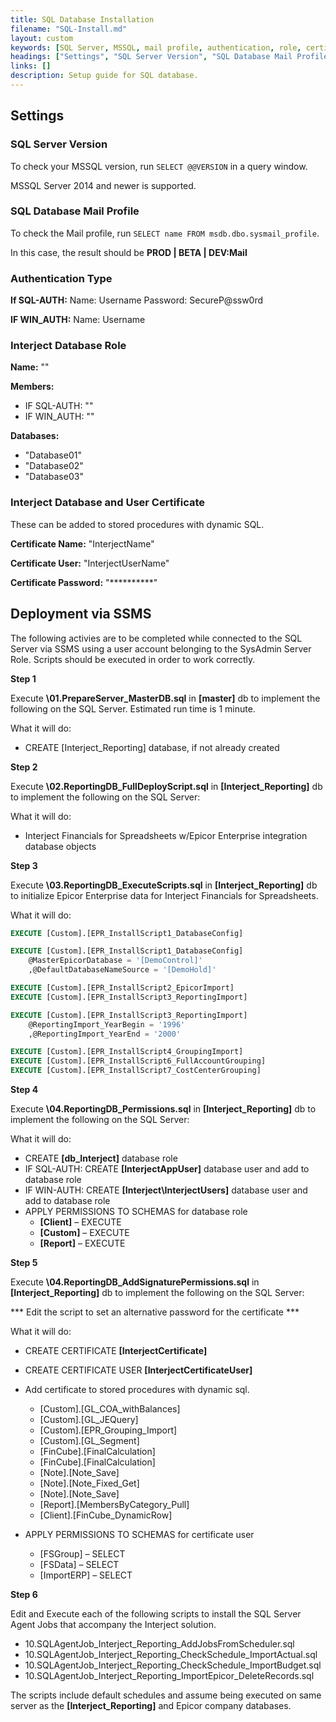 ```yaml
---
title: SQL Database Installation
filename: "SQL-Install.md"
layout: custom
keywords: [SQL Server, MSSQL, mail profile, authentication, role, certificate, deployment, SSMS]
headings: ["Settings", "SQL Server Version", "SQL Database Mail Profile", "Authentication Type", "Interject Database Role", "Interject Database and User Certificate", "Deployment via SSMS"]
links: []
description: Setup guide for SQL database.
---
```


## Settings

### SQL Server Version

To check your MSSQL version, run ```SELECT @@VERSION``` in a query window. 

MSSQL Server 2014 and newer is supported.

### SQL Database Mail Profile

To check the Mail profile, run ```SELECT name FROM msdb.dbo.sysmail_profile```.

In this case, the result should be **PROD \| BETA \| DEV:Mail**

### Authentication Type

**If SQL-AUTH:** Name: Username Password: SecureP@ssw0rd

**IF WIN_AUTH:** Name: Username

### Interject Database Role

**Name:** ""

**Members:**
- IF SQL-AUTH: ""
- IF WIN_AUTH: ""

**Databases:**
- "Database01"
- "Database02"
- "Database03"

### Interject Database and User Certificate

These can be added to stored procedures with dynamic SQL.

**Certificate Name:** "InterjectName"

**Certificate User:** "InterjectUserName"

**Certificate Password:** "\*\*\*\*\*\*\*\*\*\*"

## Deployment via SSMS

The following activies are to be completed while connected to the SQL Server via SSMS using a user account belonging to the SysAdmin Server Role. Scripts should be executed in order to work correctly.


**Step 1**

Execute **\01.PrepareServer_MasterDB.sql** in **[master]** db to implement the following on the SQL Server. Estimated run time is 1 minute.

What it will do:

- CREATE [Interject_Reporting] database, if not already created 

**Step 2**

Execute **\02.ReportingDB_FullDeployScript.sql** in **[Interject_Reporting]** db to implement the following on the SQL Server:

What it will do:

-	Interject Financials for Spreadsheets w/Epicor Enterprise integration database objects

**Step 3**

Execute **\03.ReportingDB_ExecuteScripts.sql** in **[Interject_Reporting]** db to initialize Epicor Enterprise data for Interject Financials for Spreadsheets.

What it will do:

```SQL
EXECUTE [Custom].[EPR_InstallScript1_DatabaseConfig]

EXECUTE [Custom].[EPR_InstallScript1_DatabaseConfig]
	@MasterEpicorDatabase = '[DemoControl]'
	,@DefaultDatabaseNameSource = '[DemoHold]'

EXECUTE [Custom].[EPR_InstallScript2_EpicorImport]
EXECUTE [Custom].[EPR_InstallScript3_ReportingImport]

EXECUTE [Custom].[EPR_InstallScript3_ReportingImport]
	@ReportingImport_YearBegin = '1996'
	,@ReportingImport_YearEnd = '2000'

EXECUTE [Custom].[EPR_InstallScript4_GroupingImport]
EXECUTE [Custom].[EPR_InstallScript6_FullAccountGrouping]
EXECUTE [Custom].[EPR_InstallScript7_CostCenterGrouping]
```
**Step 4**

Execute **\04.ReportingDB_Permissions.sql** in **[Interject_Reporting]** db to implement the following on the SQL Server:

What it will do:

-	CREATE **[db_Interject]** database role
-	IF SQL-AUTH: CREATE **[InterjectAppUser]** database user and add to database role
-	IF WIN-AUTH:  CREATE **[Interject\InterjectUsers]** database user and add to database role
-	APPLY PERMISSIONS TO SCHEMAS for database role
    - **[Client]** – EXECUTE
    - **[Custom]** – EXECUTE
    - **[Report]** – EXECUTE

**Step 5**

Execute **\04.ReportingDB_AddSignaturePermissions.sql** in **[Interject_Reporting]** db to implement the following on the SQL Server:

*** Edit the script to set an alternative password for the certificate ***

What it will do:

-	CREATE CERTIFICATE **[InterjectCertificate]**
-	CREATE CERTIFICATE USER **[InterjectCertificateUser]**
-	Add certificate to stored procedures with dynamic sql.
    - [Custom].[GL_COA_withBalances]
    - [Custom].[GL_JEQuery]
    - [Custom].[EPR_Grouping_Import]
    - [Custom].[GL_Segment]
    - [FinCube].[FinalCalculation]
    - [FinCube].[FinalCalculation]
    - [Note].[Note_Save]
    - [Note].[Note_Fixed_Get]
    - [Note].[Note_Save]
    - [Report].[MembersByCategory_Pull]
    - [Client].[FinCube_DynamicRow]

-	APPLY PERMISSIONS TO SCHEMAS for certificate user
    - [FSGroup] – SELECT   
    - [FSData] – SELECT
    - [ImportERP] – SELECT

**Step 6**

Edit and Execute each of the following scripts to install the SQL Server Agent Jobs that accompany the Interject solution. 

-	10.SQLAgentJob_Interject_Reporting_AddJobsFromScheduler.sql
-	10.SQLAgentJob_Interject_Reporting_CheckSchedule_ImportActual.sql
-	10.SQLAgentJob_Interject_Reporting_CheckSchedule_ImportBudget.sql
-	10.SQLAgentJob_Interject_Reporting_ImportEpicor_DeleteRecords.sql

The scripts include default schedules and assume being executed on same server as the **[Interject_Reporting]** and Epicor company databases.
